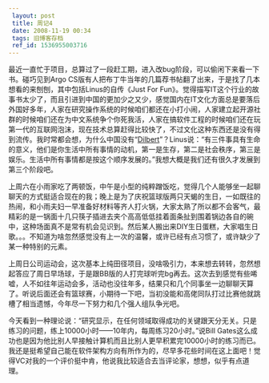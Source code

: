 ```yaml
---
 layout: post
 title: 周记4
 date: 2008-11-19 00:34
 tags: 旧博客存档
 ref_id: 1536955003716
---
```

最近一直忙于项目，总算过了一段赶工期，进入改bug阶段，可以偷闲下来看一下书。碰巧见到Argo
CS版有人把布丁牛当年的几篇荐书帖翻了出来，于是找了几本想看的来刨刨，其中包括Linus的自传《Just For
Fun》。觉得描写IT这个行业的故事书太少了，而且引进到中国的更加少之又少，感觉国内在IT文化方面总是要落后外国好多年，人家在研究操作系统的时候咱们都还在小打小闹，人家建立起开源社群的时候咱们还在为中文系统争个你死我活，人家在搞软件工程的时候咱们还在玩第一代的互联网泡沫，现在技术总算赶得比较快了，不过文化这种东西还是没有得到流传。我时常都会想，为什么中国没有“[Dilbert](http://www.dilbert.com/)”？Linus说：“有三件事具有生命的意义，他们是你生活中所有事情的动机，第一是生存，第二是社会秩序，第三是娱乐。生活中所有事情都是按这个顺序发展的。”我想大概是我们还有很久才发展到第三个阶段吧。

上周六在小雨家吃了两顿饭，中午是小型的纯粹蹭饭吃，觉得几个人能够坐一起聊聊天的方式挺适合现在的我；晚上是为了庆祝篮球版两只天蝎的生日，一如既往的热闹，和小雨夫妇一早准备好材料等齐人打火锅，大家太熟了所以都不会客气，最精彩的是一锅面十几只筷子插进去夹个高高低低挂着面条扯到围着锅边各自的碗中，这种场面真不是常有机会见识到。然后某人搬出来DIY生日蛋糕，大家唱生日歌。。。不知道为啥忽然感觉没有上一次的温馨，或许已经有点习惯了，或许缺少了某一种特别的元素。

上周日公司运动会，这次基本上纯田径项目，没啥吸引力，本来想去转转，忽然想起答应了周日早场球，于是跟BB版的人打完球听完bg再去。这次去到感觉有些唏嘘，人不如往年运动会多，活动也没往年多，结果只和几个同事坐一边聊聊天算了。听说后面还会有篮球赛，小期待一下吧，当初没能和高佬同队打过比赛他就跳槽了相当遗憾，今年尽一下努力和几个强人组队争光吧。

今天看到一种理论说：“研究显示，在任何领域取得成功的关键跟天分无关。只是练习的问题，练上10000小时——10年内，每周练习20小时。”说Bill
Gates这么成功也是因为他比别人早接触计算机而且比别人更早积累完10000小时的练习而已。我还是挺希望自己能在软件架构方向有所作为的，尽早多花些时间在这上面吧！觉得VC对我的一个评价挺中肯，他说我比较适合去当评论家，想想，似乎有点道理。

